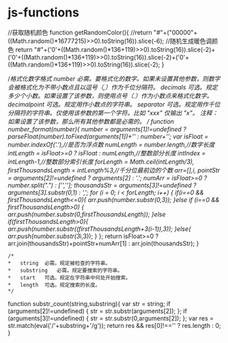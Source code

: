 # js-functions

//获取随机颜色
	function getRandomColor(){
		//return "#"+("00000"+((Math.random()*16777215)>>0).toString(16)).slice(-6); 
		//随机生成暖色调颜色
		return "#"+('0'+((Math.random()*136+119)>>0).toString(16)).slice(-2)+('0'+((Math.random()*136+119)>>0).toString(16)).slice(-2)+('0'+((Math.random()*136+119)>>0).toString(16)).slice(-2);
	}
  
  /*格式化数字格式
	number	必需。要格式化的数字。如果未设置其他参数，则数字会被格式化为不带小数点且以逗号（,）作为千位分隔符。
	decimals	可选。规定多少个小数。如果设置了该参数，则使用点号（.）作为小数点来格式化数字。
	decimalpoint	可选。规定用作小数点的字符串。
	separator	可选。规定用作千位分隔符的字符串。仅使用该参数的第一个字符。比如 "xxx" 仅输出 "x"。
	注释：如果设置了该参数，那么所有其他参数都是必需的。
	*/
	function number_format(number){
        number = arguments[1]!=undefined ? parseFloat(number).toFixed(arguments[1])+'' : number+'';
        var isFloat = number.indexOf('.'),//是否为浮点数
            numLength = number.length,//数字长度
            intLength = isFloat>=0 ? isFloat : numLength,//整数部分长度
            intIndex = intLength-1,//整数部分索引长度
            forLength = Math.ceil(intLength/3),
            firstThousandsLength = intLength%3,//千分位最前边的个数
            arr=[],i,
            pointStr = arguments[2]!=undefined ? arguments[2] : '.';
            numArr = isFloat>=0 ? number.split(".") : ['',''];
            thousandsStr = arguments[3]!=undefined ? arguments[3].substr(0,1) : ',';
        for (i = 0; i < forLength; i++) {
            if(i==0 && firstThousandsLength<=0){
                arr.push(number.substr(0,3));
            }else if (i==0 && firstThousandsLength>0) {
                arr.push(number.substr(0,firstThousandsLength));
            }else if(firstThousandsLength>0){
                arr.push(number.substr((firstThousandsLength+3*(i-1)),3));
            }else{
                arr.push(number.substr(3*i,3));
            }
        };
        return isFloat>=0 ? arr.join(thousandsStr)+pointStr+numArr[1] : arr.join(thousandsStr);
    }
    
    
    /*
	*	string	必需。规定被检查的字符串。
	*	substring	必需。规定要搜索的字符串。
	*	start	可选。规定在字符串中何处开始搜索。
	*	length	可选。规定搜索的长度。
    */
  function substr_count(string,substring){
    	var str = string;
    	if (arguments[2]!=undefined) {
    		str = str.substr(arguments[2]);
    	};
    	if (arguments[3]!=undefined) {
    		str = str.substr(0,arguments[2]);
    	};
	    var res = str.match(eval('/'+substring+'/g'));
	    return res && res[0]!=='' ? res.length : 0;
	}
    
